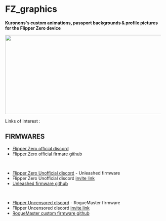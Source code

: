 # FZ_graphics

__Kuronons's custom animations, passport backgrounds & profile pictures for the Flipper Zero device__

<p align="center">
<img width="512" height="256" src="https://user-images.githubusercontent.com/110337784/193953126-9f626206-89fc-46a1-8aaf-e3e39b84cd24.jpg">
</p>

Links of interest :

## FIRMWARES

- [Flipper Zero official discord](https://discord.com/channels/937479784148115456/996111578543960194)
- [Flipper Zero official firmare github](https://github.com/flipperdevices/flipperzero-firmware)

<BR>

- [Flipper Zero Unofficial discord](https://discord.com/channels/937479784148115456/996111578543960194) - Unleashed firmware
- Flipper Zero Unofficial discord [invite link](https://discord.gg/flipperzero-unofficial)
- [Unleashed firmware github](https://github.com/Eng1n33r/flipperzero-firmware)

<BR>

- [Flipper Uncensored discord](https://discord.com/channels/213686842745290752/213686842745290752) - RogueMaster firmware
- Flipper Uncensored discord [invite link](https://discord.gg/gF2bBUzAFe)
- [RogueMaster custom firmware github](https://github.com/RogueMaster/flipperzero-firmware-wPlugins/releases)
